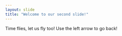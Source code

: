```yaml
---
layout: slide
title: "Welcome to our second slide!"
---
```

Time flies, let us fly too!
Use the left arrow to go back!
